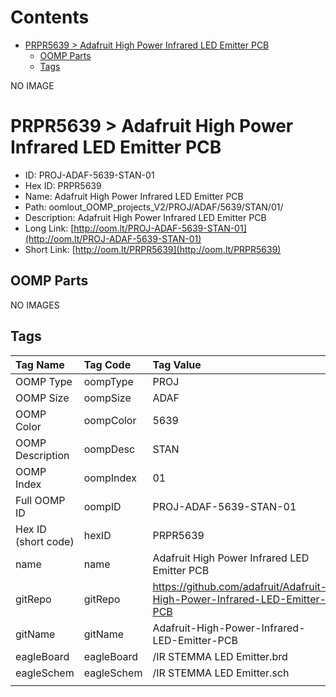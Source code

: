 



Contents
========

* [PRPR5639 > Adafruit High Power Infrared LED Emitter PCB](#prpr5639--adafruit-high-power-infrared-led-emitter-pcb)
	* [OOMP Parts](#oomp-parts)
	* [Tags](#tags)
  
NO IMAGE  
# PRPR5639 > Adafruit High Power Infrared LED Emitter PCB

- ID: PROJ-ADAF-5639-STAN-01
- Hex ID: PRPR5639
- Name: Adafruit High Power Infrared LED Emitter PCB
- Path: oomlout_OOMP_projects_V2/PROJ/ADAF/5639/STAN/01/
- Description: Adafruit High Power Infrared LED Emitter PCB
- Long Link: [http://oom.lt/PROJ-ADAF-5639-STAN-01](http://oom.lt/PROJ-ADAF-5639-STAN-01)
- Short Link: [http://oom.lt/PRPR5639](http://oom.lt/PRPR5639)

## OOMP Parts
  
NO IMAGES  
## Tags
  

|Tag Name|Tag Code|Tag Value|
| :--- | :--- | :--- |
|OOMP Type|oompType|PROJ|
|OOMP Size|oompSize|ADAF|
|OOMP Color|oompColor|5639|
|OOMP Description|oompDesc|STAN|
|OOMP Index|oompIndex|01|
|Full OOMP ID|oompID|PROJ-ADAF-5639-STAN-01|
|Hex ID (short code)|hexID|PRPR5639|
|name|name|Adafruit High Power Infrared LED Emitter PCB|
|gitRepo|gitRepo|https://github.com/adafruit/Adafruit-High-Power-Infrared-LED-Emitter-PCB|
|gitName|gitName|Adafruit-High-Power-Infrared-LED-Emitter-PCB|
|eagleBoard|eagleBoard|/IR STEMMA LED Emitter.brd|
|eagleSchem|eagleSchem|/IR STEMMA LED Emitter.sch|
||||
